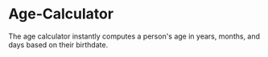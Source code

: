 # Age-Calculator
The age calculator instantly computes a person's age in years, months, and days based on their birthdate.
